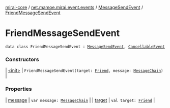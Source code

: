 [mirai-core](../../../index.md) / [net.mamoe.mirai.event.events](../../index.md) / [MessageSendEvent](../index.md) / [FriendMessageSendEvent](./index.md)

# FriendMessageSendEvent

`data class FriendMessageSendEvent : `[`MessageSendEvent`](../index.md)`, `[`CancellableEvent`](../../../net.mamoe.mirai.event/-cancellable-event/index.md)

### Constructors

| [&lt;init&gt;](-init-.md) | `FriendMessageSendEvent(target: `[`Friend`](../../../net.mamoe.mirai.contact/-friend/index.md)`, message: `[`MessageChain`](../../../net.mamoe.mirai.message.data/-message-chain/index.md)`)` |

### Properties

| [message](message.md) | `var message: `[`MessageChain`](../../../net.mamoe.mirai.message.data/-message-chain/index.md) |
| [target](target.md) | `val target: `[`Friend`](../../../net.mamoe.mirai.contact/-friend/index.md) |

